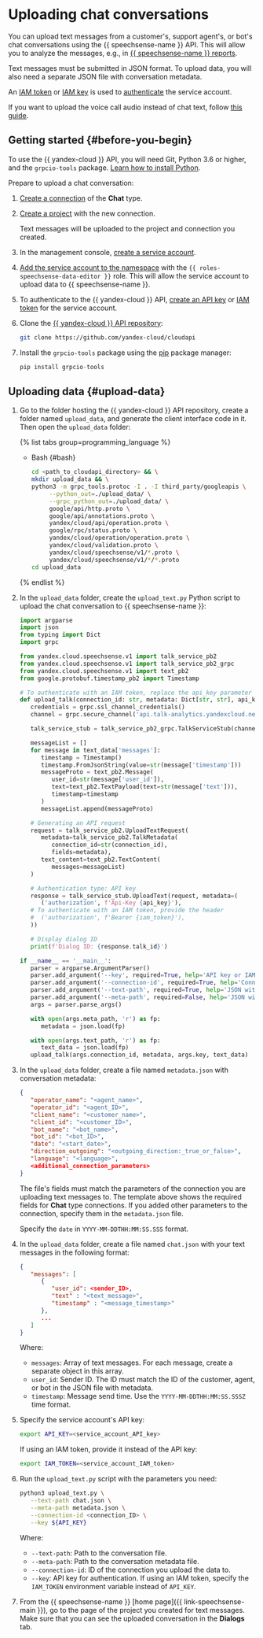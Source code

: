 # Uploading chat conversations

You can upload text messages from a customer's, support agent's, or bot's chat conversations using the {{ speechsense-name }} API. This will allow you to analyze the messages, e.g., in [{{ speechsense-name }} reports](../../concepts/reports/index.md).

Text messages must be submitted in JSON format. To upload data, you will also need a separate JSON file with conversation metadata.

An [IAM token](../../../iam/concepts/authorization/iam-token.md) or [IAM key](../../../iam/concepts/authorization/api-key.md) is used to [authenticate](../../api-ref/authentication.md) the service account.

If you want to upload the voice call audio instead of chat text, follow [this guide](upload-data.md).

## Getting started {#before-you-begin}

To use the {{ yandex-cloud }} API, you will need Git, Python 3.6 or higher, and the `grpcio-tools` package. [Learn how to install Python](https://www.python.org/downloads/).

Prepare to upload a chat conversation:

1. [Create a connection](../connection/create.md) of the **Chat** type.
1. [Create a project](../project/create.md) with the new connection.

   Text messages will be uploaded to the project and connection you created.

1. In the management console, [create a service account](../../../iam/operations/sa/create.md).
1. [Add the service account to the namespace](../space/add-user-to-space.md) with the `{{ roles-speechsense-data-editor }}` role. This will allow the service account to upload data to {{ speechsense-name }}.
1. To authenticate to the {{ yandex-cloud }} API, [create an API key](../../../iam/operations/api-key/create.md) or [IAM token](../../../iam/operations/iam-token/create-for-sa.md) for the service account.
1. Clone the [{{ yandex-cloud }} API repository](https://github.com/yandex-cloud/cloudapi):

   ```bash
   git clone https://github.com/yandex-cloud/cloudapi
   ```

1. Install the `grpcio-tools` package using the [pip](https://pip.pypa.io/en/stable/) package manager:

   ```python
   pip install grpcio-tools
   ```

## Uploading data {#upload-data}

1. Go to the folder hosting the {{ yandex-cloud }} API repository, create a folder named `upload_data`, and generate the client interface code in it. Then open the `upload_data` folder:

   {% list tabs group=programming_language %}

   - Bash {#bash}

      ```bash
      cd <path_to_cloudapi_directory> && \
      mkdir upload_data && \
      python3 -m grpc_tools.protoc -I . -I third_party/googleapis \
           --python_out=./upload_data/ \
           --grpc_python_out=./upload_data/ \
           google/api/http.proto \
           google/api/annotations.proto \
           yandex/cloud/api/operation.proto \
           google/rpc/status.proto \
           yandex/cloud/operation/operation.proto \
           yandex/cloud/validation.proto \
           yandex/cloud/speechsense/v1/*.proto \
           yandex/cloud/speechsense/v1/*/*.proto
      cd upload_data
      ```

   {% endlist %}

1. In the `upload_data` folder, create the `upload_text.py` Python script to upload the chat conversation to {{ speechsense-name }}:

   ```python
   import argparse
   import json
   from typing import Dict
   import grpc

   from yandex.cloud.speechsense.v1 import talk_service_pb2
   from yandex.cloud.speechsense.v1 import talk_service_pb2_grpc
   from yandex.cloud.speechsense.v1 import text_pb2
   from google.protobuf.timestamp_pb2 import Timestamp

   # To authenticate with an IAM token, replace the api_key parameter with iam_token
   def upload_talk(connection_id: str, metadata: Dict[str, str], api_key: str, text_data):
      credentials = grpc.ssl_channel_credentials()
      channel = grpc.secure_channel('api.talk-analytics.yandexcloud.net:443', credentials)

      talk_service_stub = talk_service_pb2_grpc.TalkServiceStub(channel)

      messageList = []
      for message in text_data['messages']:
         timestamp = Timestamp()
         timestamp.FromJsonString(value=str(message['timestamp']))
         messageProto = text_pb2.Message(
            user_id=str(message['user_id']),
            text=text_pb2.TextPayload(text=str(message['text'])),
            timestamp=timestamp
         )
         messageList.append(messageProto)

      # Generating an API request
      request = talk_service_pb2.UploadTextRequest(
         metadata=talk_service_pb2.TalkMetadata(
            connection_id=str(connection_id),
            fields=metadata),
         text_content=text_pb2.TextContent(
            messages=messageList)
      )

      # Authentication type: API key
      response = talk_service_stub.UploadText(request, metadata=(
         ('authorization', f'Api-Key {api_key}'),
      # To authenticate with an IAM token, provide the header
      #  ('authorization', f'Bearer {iam_token}'),
      ))

      # Display dialog ID
      print(f'Dialog ID: {response.talk_id}')

   if __name__ == '__main__':
      parser = argparse.ArgumentParser()
      parser.add_argument('--key', required=True, help='API key or IAM token', type=str)
      parser.add_argument('--connection-id', required=True, help='Connection ID', type=str)
      parser.add_argument('--text-path', required=True, help='JSON with text chat data', type=str)
      parser.add_argument('--meta-path', required=False, help='JSON with the dialog metadata', type=str, default=None)
      args = parser.parse_args()

      with open(args.meta_path, 'r') as fp:
         metadata = json.load(fp)

      with open(args.text_path, 'r') as fp:
         text_data = json.load(fp)
      upload_talk(args.connection_id, metadata, args.key, text_data)
   ```

1. In the `upload_data` folder, create a file named `metadata.json` with conversation metadata:

   ```json
   {
      "operator_name": "<agent_name>",
      "operator_id": "<agent_ID>",
      "client_name": "<customer_name>",
      "client_id": "<customer_ID>",
      "bot_name": "<bot_name>",
      "bot_id": "<bot_ID>",
      "date": "<start_date>",
      "direction_outgoing": "<outgoing_direction:_true_or_false>",
      "language": "<language>",
      <additional_connection_parameters>
   }
   ```

   The file's fields must match the parameters of the connection you are uploading text messages to. The template above shows the required fields for **Chat** type connections. If you added other parameters to the connection, specify them in the `metadata.json` file.

   Specify the `date` in `YYYY-MM-DDTHH:MM:SS.SSS` format.

1. In the `upload_data` folder, create a file named `chat.json` with your text messages in the following format:

   ```json
   {
      "messages": [
         {
            "user_id": <sender_ID>,
            "text" : "<text_message>",
            "timestamp" : "<message_timestamp>"
         },
         ...
      ]
   }
   ```

   Where:

   * `messages`: Array of text messages. For each message, create a separate object in this array.
   * `user_id`: Sender ID. The ID must match the ID of the customer, agent, or bot in the JSON file with metadata.
   * `timestamp`: Message send time. Use the `YYYY-MM-DDTHH:MM:SS.SSSZ` time format.

1. Specify the service account's API key:

   ```bash
   export API_KEY=<service_account_API_key>
   ```

   If using an IAM token, provide it instead of the API key:

   ```bash
   export IAM_TOKEN=<service_account_IAM_token>
   ```

1. Run the `upload_text.py` script with the parameters you need:

   ```bash
   python3 upload_text.py \
      --text-path chat.json \
      --meta-path metadata.json \
      --connection-id <connection_ID> \
      --key ${API_KEY}
   ```

   Where:

   * `--text-path`: Path to the conversation file.
   * `--meta-path`: Path to the conversation metadata file.
   * `--connection-id`: ID of the connection you upload the data to.
   * `--key`: API key for authentication. If using an IAM token, specify the `IAM_TOKEN` environment variable instead of `API_KEY`.

1. From the {{ speechsense-name }} [home page]({{ link-speechsense-main }}), go to the page of the project you created for text messages. Make sure that you can see the uploaded conversation in the **Dialogs** tab.
